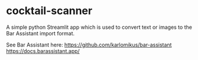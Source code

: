 # cocktail-scanner
A simple python Streamlit app which is used to convert text or images to the Bar Assistant import format.

See Bar Assistant here:
https://github.com/karlomikus/bar-assistant
https://docs.barassistant.app/
